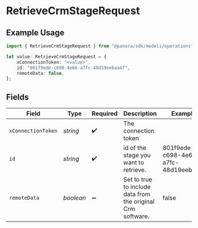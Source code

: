# RetrieveCrmStageRequest

## Example Usage

```typescript
import { RetrieveCrmStageRequest } from "@panora/sdk/models/operations";

let value: RetrieveCrmStageRequest = {
    xConnectionToken: "<value>",
    id: "801f9ede-c698-4e66-a7fc-48d19eebaa4f",
    remoteData: false,
};
```

## Fields

| Field                                                       | Type                                                        | Required                                                    | Description                                                 | Example                                                     |
| ----------------------------------------------------------- | ----------------------------------------------------------- | ----------------------------------------------------------- | ----------------------------------------------------------- | ----------------------------------------------------------- |
| `xConnectionToken`                                          | *string*                                                    | :heavy_check_mark:                                          | The connection token                                        |                                                             |
| `id`                                                        | *string*                                                    | :heavy_check_mark:                                          | id of the stage you want to retrieve.                       | 801f9ede-c698-4e66-a7fc-48d19eebaa4f                        |
| `remoteData`                                                | *boolean*                                                   | :heavy_minus_sign:                                          | Set to true to include data from the original Crm software. | false                                                       |